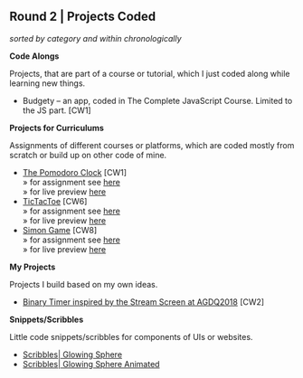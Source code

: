 ## Round 2 | Projects Coded

*sorted by category and within chronologically*

**Code Alongs**

Projects, that are part of a course or tutorial, which I just coded along while learning new things.

* Budgety – an app, coded in The Complete JavaScript Course. Limited to the JS part. [CW1]

**Projects for Curriculums**

Assignments of different courses or platforms, which are coded mostly from scratch or build up on other code of mine.

* [The Pomodoro Clock](https://github.com/Miffili/freeCodeCamp/tree/gh-pages/FED-pomodoroclock) [CW1]  
  » for assignment see [here](https://www.freecodecamp.org/challenges/build-a-pomodoro-clock)  
  » for live preview [here](https://miffili.github.io/freeCodeCamp/FED-pomodoroclock)
* [TicTacToe](https://github.com/Miffili/freeCodeCamp/tree/gh-pages/FED-tictactoe) [CW6]  
  » for assignment see [here](https://www.freecodecamp.org/challenges/build-a-tic-tac-toe-game)  
  » for live preview [here](https://miffili.github.io/freeCodeCamp/FED-tictactoe/)  
* [Simon Game](https://github.com/Miffili/freeCodeCamp/tree/gh-pages/FED-simongame) [CW8]  
  » for assignment see [here](https://www.freecodecamp.org/challenges/build-a-simon-game)  
  » for live preview [here](https://miffili.github.io/freeCodeCamp/FED-simongame/)  


**My Projects**

Projects I build based on my own ideas.

* [Binary Timer inspired by the Stream Screen at AGDQ2018](https://codepen.io/miffili/full/ppVVwQ/) [CW2]

**Snippets/Scribbles**

Little code snippets/scribbles for components of UIs or websites.

* [Scribbles| Glowing Sphere](https://codepen.io/miffili/full/ZvZVrZ/)  
* [Scribbles| Glowing Sphere Animated](https://codepen.io/miffili/pen/XZqQdK)  
